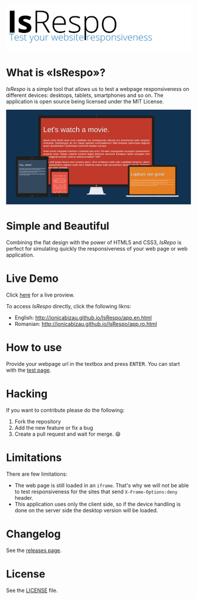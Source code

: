 [![](./imgs/title.png)](http://ionicabizau.github.io/IsRespo/)

# What is «IsRespo»?
*IsRespo* is a simple tool that allows us to test a webpage responsiveness on different devices: desktops, tablets, smartphones and so on.
The application is open source being licensed under the MIT License.

[![](imgs/1.png)](http://ionicabizau.github.io/IsRespo/)

# Simple and Beautiful
Combining the flat design with the power of HTML5 and CSS3, *IsRepo* is perfect for simulating quickly the responsiveness of your web page or web application.

# Live Demo
Click [here](http://ionicabizau.github.io/IsRespo/) for a live proview.

To access *IsRespo* directly, click the following likns:

 - English: http://ionicabizau.github.io/IsRespo/app.en.html
 - Romanian: http://ionicabizau.github.io/IsRespo/app.ro.html

# How to use
Provide your webpage url in the textbox and press <kbd>ENTER</kbd>. You can start with the [test page](http://ionicabizau.github.io/IsRespo/demo.html).

# Hacking
If you want to contribute please do the following:

1. Fork the repository
2. Add the new feature or fix a bug
3. Create a pull request and wait for merge. :smile:

# Limitations
There are few limitations:

 - The web page is still loaded in an `iframe`. That's why we will not be able to test responsiveness for the sites that send `X-Frame-Options:deny` header.
 - This application uses only the client side, so if the device handling is done on the server side the desktop version will be loaded.

# Changelog
See the [releases page](https://github.com/IonicaBizau/IsRespo/releases).

# License
See the [LICENSE](/LICENSE) file.
